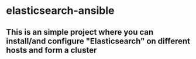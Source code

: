 # elasticsearch-ansible

## This is an simple project where you can install/and configure **"Elasticsearch"** on different hosts and form a **cluster**